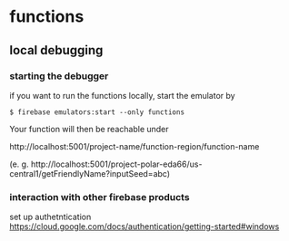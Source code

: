 # functions

## local debugging
### starting the debugger
if you want to run the functions locally, start the emulator by

```$ firebase emulators:start --only functions```

Your function will then be reachable under

http://localhost:5001/project-name/function-region/function-name

(e. g. http://localhost:5001/project-polar-eda66/us-central1/getFriendlyName?inputSeed=abc)

### interaction with other firebase products
set up authetntication 
https://cloud.google.com/docs/authentication/getting-started#windows